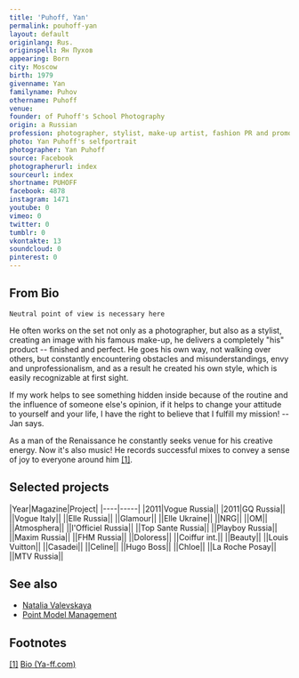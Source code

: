```yaml
---
title: 'Puhoff, Yan'
permalink: pouhoff-yan
layout: default
originlang: Rus.
originspell: Ян Пухов
appearing: Born
city: Moscow
birth: 1979
givenname: Yan
familyname: Puhov
othername: Puhoff
venue:
founder: of Puhoff's School Photography
origin: a Russian
profession: photographer, stylist, make-up artist, fashion PR and promotion expert, founder of the Yan Puhoff's School Photography, working and living in Moscow
photo: Yan Puhoff's selfportrait
photographer: Yan Puhoff
source: Facebook
photographerurl: index
sourceurl: index
shortname: PUHOFF
facebook: 4878
instagram: 1471
youtube: 0
vimeo: 0
twitter: 0
tumblr: 0
vkontakte: 13
soundcloud: 0
pinterest: 0
---
```


## From Bio

`Neutral point of view is necessary here`

He often works on the set not only as a photographer, but also as a stylist, creating an image with his famous make-up, he delivers a completely "his" product -- finished and perfect.
He goes his own way, not walking over others, but constantly encountering obstacles and misunderstandings, envy and unprofessionalism, and as a result he created his own style, which is easily recognizable at first sight.

If my work helps to see something hidden inside because of the routine and the influence of someone else's opinion, if it helps to change your attitude to yourself and your life, I have the right to believe that I fulfill my mission! -- Jan says.

As a man of the Renaissance he constantly seeks venue for his creative energy. Now it's also music! He records successful mixes to convey a sense of joy to everyone around him <span id="a1">[\[1\]](#f1)</span>.

## Selected projects

|Year|Magazine|Project|
|----|-----|
|2011|Vogue Russia||
|2011|GQ Russia||
||Vogue Italy||
||Elle Russia||
||Glamour||
||Elle Ukraine||
||NRG||
||OM||
||Atmosphera||
||l'Officiel Russia||
||Top Sante Russia||
||Playboy Russia||
||Maxim Russia||
||FHM Russia||
||Doloress||
||Coiffur int.||
||Beauty||
||Louis Vuitton||
||Casadei||
||Celine||
||Hugo Boss||
||Chloe||
||La Roche Posay||
||MTV Russia||

## See also

+ [Natalia Valevskaya](valevskaya-natalia)
+ [Point Model Management](point-mdel-management)

## Footnotes

[[1]](#a1) <span id="f1"></span> [Bio (Ya-ff.com)](https://www.ya-ff.com/bio)
